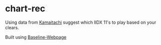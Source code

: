 # chart-rec

Using data from [Kamaitachi](https://kamaitachi.xyz) suggest which IIDX 11's to play based on your clears.

Built using [Baseline-Webpage](https://github.com/Baseline-JS/baseline-webpage)

